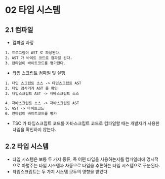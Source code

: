 # 02 타입 시스템

## 2.1 컴파일 
- 컴파일 과정
```text
1. 프로그램이 AST 로 파싱된다.
2. AST 가 바이트 코드로 컴파일 된다.
3. 런타임이 바이트코드를 평가한다.
```
- 타입 스크립트 컴파일 및 실행
```text
1. 타입 스크립트 소스 -> 타입스크립트 AST
2. 타입 검사기가 AST 를 확인
3. 타입스크립트 AST -> 자바스크립트 소스

4. 자바스크립트 소스 -> 자바스크립트 AST
5. AST -> 바이트코드
6. 런타임이 바이트코드를 평가
```

- TSC 가 타입스크립트 코드를 자바스크립트 코드로 컴파일할 때는 개발자가 사용한 타입을 확인하지 않는다.

## 2.2 타입 시스템
- 타입 시스템은 보통 두 가지 종류, 즉 어떤 타입을 사용하는지를 컴파일러에 명시적으로 아렬주는 타입 시스템과 자동으로 타입을 추론하는 타입 시스템으로 구분된다.
- 타입스크립트는 두 가지 시스템 모두의 영향을 받았다.
